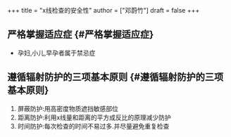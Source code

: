 +++
title = "x线检查的安全性"
author = ["邓蔚竹"]
draft = false
+++

## 严格掌握适应症 {#严格掌握适应症}

-   孕妇,小儿,早孕者属于禁忌症


## 遵循辐射防护的三项基本原则 {#遵循辐射防护的三项基本原则}

1.  屏蔽防护:用高密度物质遮挡敏感部位
2.  距离防护:利用x线量和距离的平方成反比的原理减少防护
3.  时间防护:每次检查的时间不易过多.并尽量避免重复检查